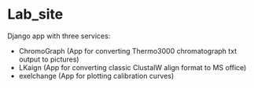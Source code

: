 # Lab_site
Django app with three services:
- ChromoGraph (App for converting Thermo3000 chromatograph txt output to pictures)
- LKaign (App for converting classic ClustalW align format to MS office)
- exelchange (App for plotting calibration curves)
